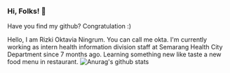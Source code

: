 ### Hi, Folks! 👋

Have you find my github? Congratulation :)

Hello, I am Rizki Oktavia Ningrum. You can call me okta. I'm currently working as intern health information division staff at Semarang Health City Department since 7 months ago.
Learning something new like taste a new food menu in restaurant. 
![Anurag's github stats](https://github-readme-stats.vercel.app/api?username=roningrum&show_icons=true&theme=tokyonight)
<!-- tokyonight
**roningrum/roningrum** is a ✨ _special_ ✨ repository because its `README.md` (this file) appears on your GitHub profile.

Here are some ideas to get you started:

- 🔭 I’m currently working on ...
- 🌱 I’m currently learning ...
- 👯 I’m looking to collaborate on ...
- 🤔 I’m looking for help with ...
- 💬 Ask me about ...
- 📫 How to reach me: ...
- 😄 Pronouns: ...
- ⚡ Fun fact: ...
-->
